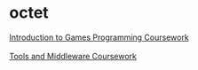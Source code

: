 # octet

<a href="https://github.com/JeanPascalEvette/octet/octet/src/examples/my_example">Introduction to Games Programming Coursework</a>
<br/><br/>
<a href="https://github.com/JeanPascalEvette/octet/octet/src/examples/example_shapes">Tools and Middleware Coursework</a>